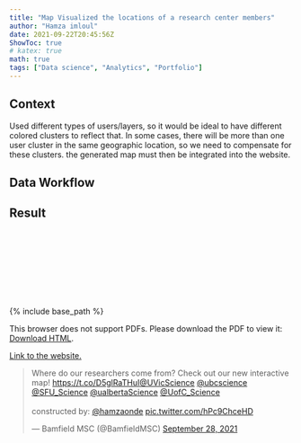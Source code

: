 ```yaml
---
title: "Map Visualized the locations of a research center members"
author: "Hamza imloul"
date: 2021-09-22T20:45:56Z
ShowToc: true
# katex: true
math: true
tags: ["Data science", "Analytics", "Portfolio"]
---
```



## Context

Used different types of users/layers, so it would be ideal to have different colored clusters to reflect that.
In some cases, there will be more than one user cluster in the same geographic location, so we need to compensate for these clusters. the generated map must then be integrated into the website.

## Data Workflow 

<!-- ![flow_chart_apps](/images/app_flow_drawing.jpg) -->

## Result

{% include base_path %}
<object data="/files/embed.html" type="text/html" width="500px" height="300px">
<embed src="/files/embed.html" type="text/html">
<p>This browser does not support PDFs. Please download the PDF to view it: <a href="/files/embed.html">Download HTML</a>.</p>
</embed>
</object>  
  
[Link to the website.](https://bamfieldmsc.com/research-overview) 
  
<p align="center">
<blockquote class="twitter-tweet"><p lang="en" dir="ltr">Where do our researchers come from? Check out our new interactive map! <a href="https://t.co/D5glRaTHuI">https://t.co/D5glRaTHuI</a><a href="https://twitter.com/UVicScience?ref_src=twsrc%5Etfw">@UVicScience</a> <a href="https://twitter.com/ubcscience?ref_src=twsrc%5Etfw">@ubcscience</a> <a href="https://twitter.com/SFU_Science?ref_src=twsrc%5Etfw">@SFU_Science</a> <a href="https://twitter.com/ualbertaScience?ref_src=twsrc%5Etfw">@ualbertaScience</a> <a href="https://twitter.com/UofC_Science?ref_src=twsrc%5Etfw">@UofC_Science</a> <br><br>constructed by: <a href="https://twitter.com/hamzaonde?ref_src=twsrc%5Etfw">@hamzaonde</a> <a href="https://t.co/hPc9ChceHD">pic.twitter.com/hPc9ChceHD</a></p>&mdash; Bamfield MSC (@BamfieldMSC) <a href="https://twitter.com/BamfieldMSC/status/1442878031375204354?ref_src=twsrc%5Etfw">September 28, 2021</a></blockquote> <script async src="https://platform.twitter.com/widgets.js" charset="utf-8"></script>
</p>